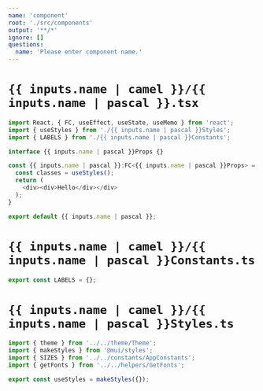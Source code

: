 ```yaml
---
name: 'component'
root: './src/components'
output: '**/*'
ignore: []
questions:
  name: 'Please enter component name.'
---
```


# `{{ inputs.name | camel }}/{{ inputs.name | pascal }}.tsx`

<!-- prettier-ignore -->
```typescript
import React, { FC, useEffect, useState, useMemo } from 'react';
import { useStyles } from './{{ inputs.name | pascal }}Styles';
import { LABELS } from './{{ inputs.name | pascal }}Constants';

interface {{ inputs.name | pascal }}Props {}

const {{ inputs.name | pascal }}:FC<{{ inputs.name | pascal }}Props> = ({}) => {
  const classes = useStyles();
  return (
    <div><div>Hello</div></div>
  );
}

export default {{ inputs.name | pascal }};
```

# `{{ inputs.name | camel }}/{{ inputs.name | pascal }}Constants.ts`

```typescript
export const LABELS = {};
```

# `{{ inputs.name | camel }}/{{ inputs.name | pascal }}Styles.ts`

```typescript
import { theme } from '../../theme/Theme';
import { makeStyles } from '@mui/styles';
import { SIZES } from '../../constants/AppConstants';
import { getFonts } from '../../helpers/GetFonts';

export const useStyles = makeStyles({});
```
